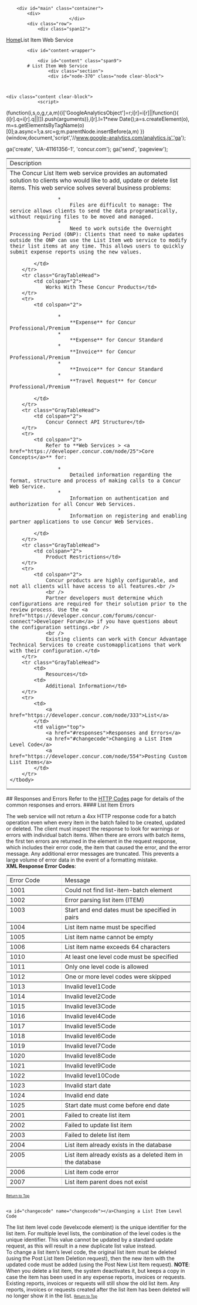 
        <div id="main" class="container">
            <div>
                            </div>
            <div class="row">
                <div class="span12">
<div class="breadcrumbs"><a href="/">Home</a>List Item Web Service</div>
                </div>
            </div>

            <div id="content-wrapper">
<!-- <div class="row"> -->
                <div id="content" class="span9">
            # List Item Web Service
                    <div class="section">
                    <div id="node-370" class="node clear-block">


    
    <div class="content clear-block">
                <script>
  (function(i,s,o,g,r,a,m){i['GoogleAnalyticsObject']=r;i[r]=i[r]||function(){
  (i[r].q=i[r].q||[]).push(arguments)},i[r].l=1*new Date();a=s.createElement(o),
  m=s.getElementsByTagName(o)[0];a.async=1;a.src=g;m.parentNode.insertBefore(a,m)
  })(window,document,'script','//www.google-analytics.com/analytics.js','ga');

  ga('create', 'UA-41161356-1', 'concur.com');
  ga('send', 'pageview');

</script>
<style type="text/css">
.overflow_box{
border: 1px solid grey;
padding: .5em;
overflow: auto;
background-color: #DBDBDB;
font-family:"Courier New", Courier, monospace;
font-size:11px;
}
.xml-attribute {color: #009900}
.xml-value {color: #ce7b00}
.ST0 {color: #00007c; font-family: Monospaced; font-weight: bold}
.xml-tag {color: #0000e6}</style>
<a name="top"></a>
<table border="1" bordercolor="#dbdbdb" cellpadding="3" cellspacing="0" width="100%">
    <tbody>
        <tr class="GrayTableHead">
            <td colspan="2">
                Description</td>
        </tr>
        <tr>
            <td colspan="2">
                The Concur List Item web service provides an automated solution to clients who would like to add, update or delete list items. This web service solves several business problems:
                
                    * 
                        Files are difficult to manage: The service allows clients to send the data programatically, without requiring files to be moved and managed.
                    * 
                        Need to work outside the Overnight Processing Period (ONP): Clients that need to make updates outside the ONP can use the List Item web service to modify their list items at any time. This allows users to quickly submit expense reports using the new values.
                
            </td>
        </tr>
        <tr class="GrayTableHead">
            <td colspan="2">
                Works With These Concur Products</td>
        </tr>
        <tr>
            <td colspan="2">
                
                    * 
                        **Expense** for Concur Professional/Premium
                    * 
                        **Expense** for Concur Standard
                    * 
                        **Invoice** for Concur Professional/Premium
                    * 
                        **Invoice** for Concur Standard
                    * 
                        **Travel Request** for Concur Professional/Premium
                
            </td>
        </tr>
        <tr class="GrayTableHead">
            <td colspan="2">
                Concur Connect API Structure</td>
        </tr>
        <tr>
            <td colspan="2">
                Refer to **Web Services > <a href="https://developer.concur.com/node/25">Core Concepts</a>** for:
                
                    * 
                        Detailed information regarding the format, structure and process of making calls to a Concur Web Service.
                    * 
                        Information on authentication and authorization for all Concur Web Services.
                    * 
                        Information on registering and enabling partner applications to use Concur Web Services.
                
            </td>
        </tr>
        <tr class="GrayTableHead">
            <td colspan="2">
                Product Restrictions</td>
        </tr>
        <tr>
            <td colspan="2">
                Concur products are highly configurable, and not all clients will have access to all features.<br />
                <br />
                Partner developers must determine which configurations are required for their solution prior to the review process. Use the <a href="https://developer.concur.com/forums/concur-connect">Developer Forum</a> if you have questions about the configuration settings.<br />
                <br />
                Existing clients can work with Concur Advantage Technical Services to create customapplications that work with their configuration.</td>
        </tr>
        <tr class="GrayTableHead">
            <td>
                Resources</td>
            <td>
                Additional Information</td>
        </tr>
        <tr>
            <td>
                <a href="https://developer.concur.com/node/333">List</a>
            </td>
            <td valign="top">
                <a href="#responses">Responses and Errors</a>
                <a href="#changecode">Changing a List Item Level Code</a>
                <a href="https://developer.concur.com/node/554">Posting Custom List Items</a>
            </td>
        </tr>
    </tbody>
</table>
## 
    <a name="reponses"></a>Responses and Errors
Refer to the <a href="https://developer.concur.com/node/205">HTTP Codes</a> page for details of the common responses and errors.
####
    List Item Errors

The web service will not return a 4xx HTTP response code for a batch operation even when every item in the batch failed to be created, updated or deleted. The client must inspect the response to look for warnings or errors with individual batch items.
When there are errors with batch items, the first ten errors are returned in the <span class="codeexample"><errors> element in the request response, which includes their error code, the item that caused the error, and the error message. Any additional error messages are truncated. This prevents a large volume of error data in the event of a formatting mistake.
<br />
    **XML Response Error Codes**:
<table border="1" bordercolor="#dbdbdb" cellpadding="3" cellspacing="0" width="90%">
    <tbody>
        <tr class="GrayTableHead">
            <td valign="top" width="30%">
                Error Code</td>
            <td valign="top" width="70%">
                Message</td>
        </tr>
        <tr>
            <td valign="top">
                1001</td>
            <td valign="top">
                Could not find list-item-batch element</td>
        </tr>
        <tr>
            <td valign="top">
                1002</td>
            <td valign="top">
                Error parsing list item {ITEM}</td>
        </tr>
        <tr>
            <td valign="top">
                1003</td>
            <td valign="top">
                Start and end dates must be specified in pairs</td>
        </tr>
        <tr>
            <td valign="top">
                1004</td>
            <td valign="top">
                List item name must be specified</td>
        </tr>
        <tr>
            <td valign="top">
                1005</td>
            <td valign="top">
                List item name cannot be empty</td>
        </tr>
        <tr>
            <td valign="top">
                1006</td>
            <td valign="top">
                List item name exceeds 64 characters</td>
        </tr>
        <tr>
            <td valign="top">
                1010</td>
            <td valign="top">
                At least one level code must be specified</td>
        </tr>
        <tr>
            <td valign="top">
                1011</td>
            <td valign="top">
                Only one level code is allowed</td>
        </tr>
        <tr>
            <td valign="top">
                1012</td>
            <td valign="top">
                One or more level codes were skipped</td>
        </tr>
        <tr>
            <td valign="top">
                1013</td>
            <td valign="top">
                Invalid level1Code</td>
        </tr>
        <tr>
            <td valign="top">
                1014</td>
            <td valign="top">
                Invalid level2Code</td>
        </tr>
        <tr>
            <td valign="top">
                1015</td>
            <td valign="top">
                Invalid level3Code</td>
        </tr>
        <tr>
            <td valign="top">
                1016</td>
            <td valign="top">
                Invalid level4Code</td>
        </tr>
        <tr>
            <td valign="top">
                1017</td>
            <td valign="top">
                Invalid level5Code</td>
        </tr>
        <tr>
            <td valign="top">
                1018</td>
            <td valign="top">
                Invalid level6Code</td>
        </tr>
        <tr>
            <td valign="top">
                1019</td>
            <td valign="top">
                Invalid level7Code</td>
        </tr>
        <tr>
            <td valign="top">
                1020</td>
            <td valign="top">
                Invalid level8Code</td>
        </tr>
        <tr>
            <td valign="top">
                1021</td>
            <td valign="top">
                Invalid level9Code</td>
        </tr>
        <tr>
            <td valign="top">
                1022</td>
            <td valign="top">
                Invalid level10Code</td>
        </tr>
        <tr>
            <td valign="top">
                1023</td>
            <td valign="top">
                Invalid start date</td>
        </tr>
        <tr>
            <td valign="top">
                1024</td>
            <td valign="top">
                Invalid end date</td>
        </tr>
        <tr>
            <td valign="top">
                1025</td>
            <td valign="top">
                Start date must come before end date</td>
        </tr>
        <tr>
            <td valign="top">
                2001</td>
            <td valign="top">
                Failed to create list item</td>
        </tr>
        <tr>
            <td valign="top">
                2002</td>
            <td valign="top">
                Failed to update list item</td>
        </tr>
        <tr>
            <td valign="top">
                2003</td>
            <td valign="top">
                Failed to delete list item</td>
        </tr>
        <tr>
            <td valign="top">
                2004</td>
            <td valign="top">
                List item already exists in the database</td>
        </tr>
        <tr>
            <td valign="top">
                2005</td>
            <td valign="top">
                List item already exists as a deleted item in the database</td>
        </tr>
        <tr>
            <td valign="top">
                2006</td>
            <td valign="top">
                List item code error</td>
        </tr>
        <tr>
            <td valign="top">
                2007</td>
            <td valign="top">
                List item parent does not exist</td>
        </tr>
    </tbody>
</table>

<font size="-2"><a href="#top">Return to Top</a></font>
## 
    <a id="changecode" name="changecode"></a>Changing a List Item Level Code
The list item level code (levelxcode element) is the unique identifier for the list item. For multiple level lists, the combination of the level codes is the unique identifier. This value cannot be updated by a standard update request, as this will result in a new duplicate list value instead.<br />
    To change a list item&rsquo;s level code, the original list item must be deleted (using the Post List Item Deletion request), then the new item with the updated code must be added (using the Post New List Item request).
**NOTE**: When you delete a list item, the system deactivates it, but keeps a copy in case the item has been used in any expense reports, invoices or requests. Existing reports, invoices or requests will still show the old list item. Any reports, invoices or requests created after the list item has been deleted will no longer show it in the list.
<font size="-2"><a href="#top">Return to Top</a></font>

